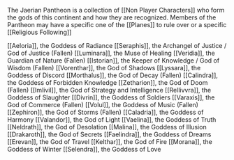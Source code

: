 
The Jaerian Pantheon is a collection of [[Non Player Characters]] who form the gods of this continent and how they are recognized.
Members of the Pantheon may have a specific one of the [[Planes]] to rule over or a specific [[Religious Following]] 

[[Aeloria]], the Goddess of Radiance
[[Seraphis]], the Archangel of Justice / God of Justice (Fallen)
[[Luminara]], the Muse of Healing
[[Veridia]], the Guardian of Nature (Fallen)
[[Istorian]], the Keeper of Knowledge / God of Wisdom (Fallen)
[[Vorenthar]], the God of Shadows
[[Lyssara]], the Goddess of Discord
[[Morthalus]], the God of Decay (Fallen)
[[Calindra]], the Goddess of Forbidden Knowledge
[[Zetharion]], the God of Doom (Fallen)
[[Imlivil]], the God of Strategy and Intelligence
[[Rellivvra]], the Goddess of Slaughter
[[Divrin]], the Goddess of Soldiers
[[Varaxis]], the God of Commerce (Fallen)
[[Volul]], the Goddess of Music (Fallen)
[[Zephiron]], the God of Storms (Fallen)
[[Caladria]], the Goddess of Harmony
[[Valandor]], the God of Light
[[Vaelina]], the Goddess of Truth
[[Neldrath]], the God of Desolation
[[Malina]], the Goddess of Illusion
[[Drakaroth]], the God of Secrets
[[Faelindra]], the Goddess of Dreams
[[Erevan]], the God of Travel
[[Kelthar]], the God of Fire
[[Morana]], the Goddess of Winter
[[Selendra]], the Goddess of Love